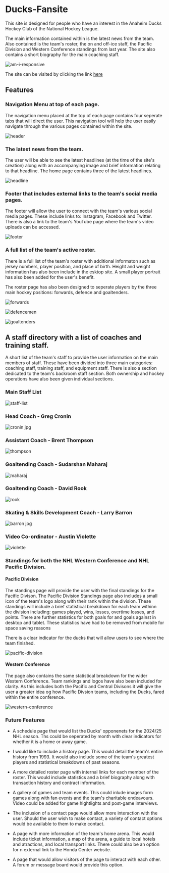 # Ducks-Fansite


This site is designed for people who have an interest in the Anaheim Ducks Hockey Club of the National Hockey League.


The main information contained within is the latest news from the team. Also contained is the team's roster, the on and off-ice staff, the Pacific Division and Western Conference standings from last year. The site also contains a short biography for the main coaching staff.


![am-i-responsive](https://github.com/user-attachments/assets/e542992b-63e9-4ff0-b977-578aff6c947c)

The site can be visited by clicking the link [here](https://paddyhockey1.github.io/Ducks-Fansite/)


## Features


### Navigation Menu at top of each page.


The navigation menu placed at the top of each page contains four seperate tabs that will direct the user. This navigation tool will help the user easily navigate through the various pages contained within the site.


![header](https://github.com/user-attachments/assets/1ebfee1b-6652-463e-9f72-8e30290c4131)


### The latest news from the team.

The user will be able to see the latest headlines (at the time of the site's creation) along with an accompanying image and brief information relating to  that headline. The home page contains three of the latest headlines.


![headline](https://github.com/user-attachments/assets/949d3280-de3c-4e82-ae29-e68bd3855e2e)


### Footer that includes external links to the team's social media pages.


The footer will allow the user to connect with the team's various social media pages. These include links to: Instagram, Facebook and Twitter. There is also a link to the team's YouTube page where the team's video uploads can be accessed.


![footer](https://github.com/paddyhockey1/Final-Project/assets/170856162/6b110041-68b8-47b1-8e35-474b6b611813)


### A full list of the team's active roster.


There is a full list of the team's roster with additional informaton such as jersey numbers, player position, and place of birth. Height and weight information has also been include in the esktop site. A small player portrait has also been added for the user's benefit.


The roster page has also been designed to seperate players by the three main hockey positions: forwards, defence and goaltenders. 


![forwards](https://github.com/user-attachments/assets/2c09d7a9-a1da-4ebc-a595-8c09ee27a89a)


![defencemen](https://github.com/user-attachments/assets/5afac56d-88bc-41f4-ad38-e9a5ed3c34e4)


![goaltenders](https://github.com/user-attachments/assets/2d1b7eb4-604d-4507-9d16-a14d1bcd8f3d)


## A staff directory with a list of coaches and training staff.


A short list of the team's  staff to provide the user information on the main members of staff. These have been divided into three main categories: coaching staff, training staff, and equipment staff.
There is also a section dedicated to the team's backroom staff section. Both ownership and hockey operations have also been given individual sections.


### Main Staff List


![staff-list](https://github.com/user-attachments/assets/102de6ca-9531-4974-871e-7bae3ab149ec)


### Head Coach - Greg Cronin


![cronin jpg](https://github.com/user-attachments/assets/c50abd3c-b50a-4861-bf91-e998c4dd3cae)


### Assistant Coach - Brent Thompson


![thompson](https://github.com/user-attachments/assets/91bbecdc-4d2c-4b07-9c29-ff816a384d42)


### Goaltending Coach - Sudarshan Maharaj


![maharaj](https://github.com/user-attachments/assets/a622e94b-7b4c-4f07-b971-2ae0c9204361)


### Goaltending Coach - David Rook


![rook](https://github.com/user-attachments/assets/b94afbb0-4705-439f-9db5-fa3578aaa1d0)


### Skating & Skills Development Coach - Larry Barron


![barron jpg](https://github.com/user-attachments/assets/e658b6ed-e68b-4724-96c8-da0ab11f684d)


### Video Co-ordinator - Austin Violette


![violette](https://github.com/user-attachments/assets/6e018b1e-8b1e-404f-90dd-054f3c76f89a)


### Standings for both the NHL Western Conference and NHL Pacific Division.


#### Pacific Division


The standings page will provide the user with the final standings for the Facific Divison. The Pacific Division Standings page also includes a small icon of the team's logo along with their rank within the division. These standings will include a brief statistical breakdown for each team withinn the division including: games played, wins, losses, overtime losses, and points. There are further statistics for both goals for and goals against in desktop and tablet. These statistics have had to be removed from mobile for space saving reasons


There is a clear indicator for the ducks that will allow users to see where the team finished.


![pacific-division](https://github.com/user-attachments/assets/47b89168-9283-4bc9-bff1-85d65c582b7a)


#### Western Conference


The page also contains the same statistical breakdown for the wider Western Conference. Team rankings and logos have also been included for clarity. As this includes both the Pacific and Central Divisons it will give the user a greater idea og how Pacific Divsion teams, including the Ducks, fared within the entire conference.


![western-conference](https://github.com/user-attachments/assets/2412d0cf-47a8-4816-a6bb-e96a8bf3db15)


### Future Features


* A schedule page that would list the Ducks' opponenets for the 2024/25 NHL season. Ths could be seperated by month with clear indicators for whether it is a home or away game.

  
* I would like to include a history page. This would detail the team's entire history from 1993. It would also include some of the team's greatest players and statistical breakdowns of past seasons.


* A more detailed roster page with internal links for each member of the roster. This would include statistics and a brief biography along with transaction history and contract information.


* A gallery of games and team events. This could inlude images form games along with fan events and the team's charitable endeavours. Video could be added for game hightlights and post-game interviews. 


* The inclusion of a contact page would allow more interaction with the user. Should the user wish to make contact, a variety of contact options would be available to them to make contact.

* A page with more information of the team's home arena. This would include ticket information, a map of the arena, a guide to local hotels and atractions, and local transport links. There could also be an option for n external link to the Honda Center website. 


* A page that would allow visitors of the page to interact with each other. A forum or message board would provide this option.


